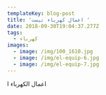 ```yaml
---
templateKey: blog-post
title: 'اعمال كهرباء تيست '
date: 2018-09-30T19:04:37.277Z
tags:
  - كهرباء
images:
  - image: /img/100_1610.jpg
  - image: /img/el-equip-6.jpg
  - image: /img/el-equip-7.jpg
---
```

اعمال الكهرباء ا

